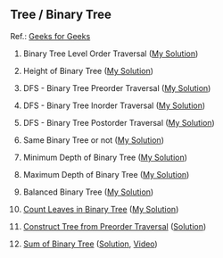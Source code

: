 ## Tree / Binary Tree
Ref.: [Geeks for Geeks](https://practice.geeksforgeeks.org/explore/?category%5B%5D=Tree&page=1&sortBy=accuracy)
01. Binary Tree Level Order Traversal ([My Solution](https://github.com/nitin-jotwani/interview-preparation/tree/master/Problems/levelOrderTraversal_binaryTree))

02. Height of Binary Tree ([My Solution](https://github.com/nitin-jotwani/interview-preparation/tree/master/Problems/heightOfBinaryTree_binaryTree))

02. DFS - Binary Tree Preorder Traversal ([My Solution](https://github.com/nitin-jotwani/interview-preparation/tree/master/Problems/preOrderTraversal_binaryTree))

03. DFS - Binary Tree Inorder Traversal ([My Solution](https://github.com/nitin-jotwani/interview-preparation/tree/master/Problems/inOrderTraversal_binaryTree))

04. DFS - Binary Tree Postorder Traversal ([My Solution](https://github.com/nitin-jotwani/interview-preparation/tree/master/Problems/postOrderTraversal_binaryTree))

05. Same Binary Tree or not ([My Solution](https://github.com/nitin-jotwani/interview-preparation/tree/master/Problems/sameTree_binaryTree))

06. Minimum Depth of Binary Tree ([My Solution](https://github.com/nitin-jotwani/interview-preparation/tree/master/Problems/minimumDepth_binaryTree))

07. Maximum Depth of Binary Tree ([My Solution](https://github.com/nitin-jotwani/interview-preparation/tree/master/Problems/maximumDepth_binaryTree))

08. Balanced Binary Tree ([My Solution](https://github.com/nitin-jotwani/interview-preparation/blob/master/Problems/balanced_binaryTree/index.js))

09. [Count Leaves in Binary Tree](https://practice.geeksforgeeks.org/problems/count-leaves-in-binary-tree/1) ([My Solution](https://github.com/nitin-jotwani/interview-preparation/tree/master/Problems/countLeaves_binaryTree))

10. [Construct Tree from Preorder Traversal](https://practice.geeksforgeeks.org/problems/construct-tree-from-preorder-traversal/1) ([Solution](https://www.techiedelight.com/build-binary-search-tree-from-preorder-sequence/))

11. [Sum of Binary Tree](https://practice.geeksforgeeks.org/problems/sum-of-binary-tree/1) ([Solution](https://www.geeksforgeeks.org/sum-nodes-binary-tree/), [Video](https://www.youtube.com/watch?v=Uze4GgUj3Fs))
